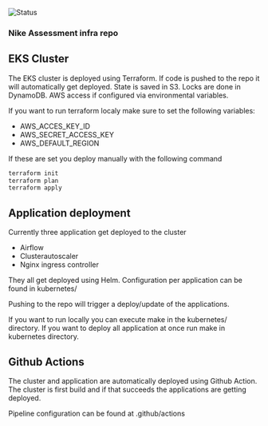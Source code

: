 ![Status](https://github.com/pslijkhuis/nike-assessment-infra/workflows/Deploy%20Nike%20Assessment/badge.svg)

### Nike Assessment infra repo

## EKS Cluster

The EKS cluster is deployed using Terraform. If code is pushed to the repo it will automatically get deployed. State is saved in S3. Locks are done in DynamoDB.
AWS access if configured via environmental variables.

If you want to run terraform localy make sure to set the following variables:

* AWS_ACCES_KEY_ID
* AWS_SECRET_ACCESS_KEY
* AWS_DEFAULT_REGION

If these are set you deploy manually with the following command

```bash
terraform init
terraform plan
terraform apply
```

## Application deployment

Currently three application get deployed to the cluster

* Airflow
* Clusterautoscaler
* Nginx ingress controller

They all get deployed using Helm. Configuration per application can be found in kubernetes/<application name>

Pushing to the repo will trigger a deploy/update of the applications.

If you want to run locally you can execute make in the kubernetes/<application name>  directory. If you want to deploy all application at once run make in kubernetes directory.

## Github Actions

The cluster and application are automatically deployed using Github Action. The cluster is first build and if that succeeds the applications are getting deployed.

Pipeline configuration can be found at .github/actions


